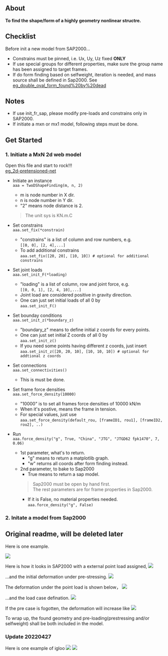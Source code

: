 ## About


**To find the shape/form of a highly geometry nonlinear structre.**

## Checklist 
Before init a new model from SAP2000...
- Constrains must be pinned, i.e. Ux, Uy, Uz fixed **ONLY**
- If use special groups for different properties, make sure the group name has been assigned to target frames.
- If do form finding based on selfweight, iteration is needed, and mass source shall be defined in Sap2000. See [eg_double_oval_form_found%20by%20dead](https://github.com/riverinme/Structure_Form_Finding_HH/blob/master/eg_double_oval_form_found%20by%20dead.py)

## Notes
- If use init_fr_sap, please modify pre-loads and constrains only in SAP2000.  
- If initiate a mxn or mx1 model, following steps must be done.  


## Get Started
### 1. Initiate a MxN 2d web model
Open this file and start to rock!!!  
[eg_2d-pretensioned-net](https://github.com/riverinme/Structure_Form_Finding_HH/blob/master/eg_2d-pretensioned-net.py)
- Initiate an instance  
`aaa = TwoDShapeFinding(m, n, 2)`  
    - m is node number in X dir.  
    - n is node number in Y dir.  
    - "2" means node distance is 2.  
      
    > The unit sys is KN.m.C
    
- Set constrains  
`aaa.set_fix(*constrain)`  
    - "constrains" is a list of column and row numbers, e.g.  
    `[[0, 0], [2, 4],...]`  
    - To add additional constrains  
    `aaa.set_fix([20, 20], [10, 10]) # optional for additional constrains`  
    
- Set joint loads  
`aaa.set_init_F(*loading)`  
    - "loading" is a list of column, row and joint force, e.g.  
    `[[0, 0, 1], [2, 4, 10],...]`  
    - Joint load are considered positive in gravity direction.  
    - One can just set initial loads of all 0 by  
    `aaa.set_init_F()`  
    
- Set bounday conditions  
`aaa.set_init_z(*boundary_z)`  
    - "boundary_z" means to define initial z coords for every points.  
    - One can just set initial Z coords of all 0 by  
    `aaa.set_init_z()`  
    - If you need some points having different z coords, just insert  
    `aaa.set_init_z([20, 20, 10], [10, 10, 10]) # optional for addtional z coords`  
    
- Set connections  
`aaa.set_connectivities()`  
    - This is must be done.  
    
- Set frame force densities  
`aaa.set_force_density(10000)`  
    - "10000" is to set all frames force densities of 10000 kN/m
    - When it's postive, means the frame in tension.
    - For special values, just use  
    `aaa.set_force_density(default_rou, [frameID1, rou1], [frameID2, rou2], ..)`  
    
- Run  
`aaa.force_density("g", True, "China", "JTG", "JTGD62 fpk1470", 7, 0.06)`  
    - 1st parameter, what's to return.  
        - "g" means to return a matplotlib graph.  
        - "w" returns all coords after form finding instead.  
    - 2nd parameter, to bake to Sap2000  
        - True means to return a sap model.  
        > Sap2000 must be open by hand first.  
        > The rest parameters are for frame properties in Sap2000.  
        - If it is False, no material properties needed.  
        `aaa.force_density("g", False)`  
### 2. Initate a model from Sap2000



## Original readme, will be deleted later
Here is one example.

![](https://github.com/riverinme/Structure_Form_Finding_HH/blob/master/Eg2/Eg2.png)

Here is how it looks in SAP2000 with a external point load assigned,
![](https://github.com/riverinme/Structure_Form_Finding_HH/blob/master/Eg2/unit_point_load.png)

...and the initial deformation under pre-stressing.
![](https://github.com/riverinme/Structure_Form_Finding_HH/blob/master/Eg2/pre_deformation.png)

The deformation under the point load is shown below， 
![](https://github.com/riverinme/Structure_Form_Finding_HH/blob/master/Eg2/unit_deformation_NL.png)

...and the load case defination.
![](https://github.com/riverinme/Structure_Form_Finding_HH/blob/master/Eg2/Unit_NL_case.png)

If the pre case is fogotten, the deformation will increase like
![](https://github.com/riverinme/Structure_Form_Finding_HH/blob/master/Eg2/unit_deformation_wo_pre.png)

To wrap up, the found geometry and pre-loading(prestressing and/or selfweight) shall be both included in the model. 

### Update 20220427

Here is one example of igloo
![](https://github.com/riverinme/Structure_Form_Finding_HH/blob/master/Eg2/igloo.png)
![](https://github.com/riverinme/Structure_Form_Finding_HH/blob/master/Eg2/igloo_axial_forces.png)